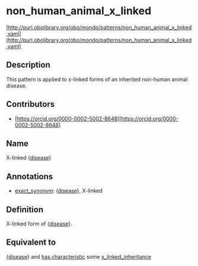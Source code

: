 # non_human_animal_x_linked 

[http://purl.obolibrary.org/obo/mondo/patterns/non_human_animal_x_linked.yaml](http://purl.obolibrary.org/obo/mondo/patterns/non_human_animal_x_linked.yaml)
## Description 

This pattern is applied to x-linked forms of an inherited non-human animal disease.
## Contributors 
* [https://orcid.org/0000-0002-5002-8648](https://orcid.org/0000-0002-5002-8648) 
## Name 

X-linked {[disease](http://purl.obolibrary.org/obo/MONDO_0005583)}

## Annotations 

* [exact_synonym](http://www.geneontology.org/formats/oboInOwl#hasExactSynonym): {[disease](http://purl.obolibrary.org/obo/MONDO_0005583)}, X-linked

## Definition 

X-linked form of {[disease](http://purl.obolibrary.org/obo/MONDO_0005583)}.

## Equivalent to 

{[disease](http://purl.obolibrary.org/obo/MONDO_0005583)} and [has characteristic](http://purl.obolibrary.org/obo/RO_0000053) some [x_linked_inheritance](http://purl.obolibrary.org/obo/HP_0001417)


